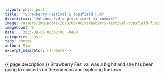 ```yaml
---
layout: photo_post
title:  "Strawberry Festival & Topsfield Fun"
description: "Johanna had a great start to summer!"
image: /assets/img/posts/2023/06/06/strawberry-festival-topsfield-fun/strawberry-festival-topsfield-fun-preview.jpg
imageCount: 9
date:   2023-08-06 00:00:00 -0400
categories: posts
tags: photos
author: Mike
excerpt_separator: <!--more-->
---
```


{{ page.description }} <!--more--> Strawberry Festival was a big hit and she has been going to concerts on the common and exploring the town.
